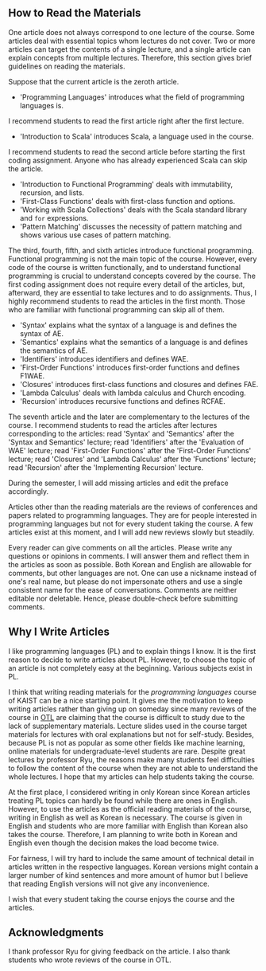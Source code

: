 ## How to Read the Materials

One article does not always correspond to one lecture of the course. Some articles deal with essential topics whom lectures do not cover. Two or more articles can target the contents of a single lecture, and a single article can explain concepts from multiple lectures. Therefore, this section gives brief guidelines on reading the materials.

Suppose that the current article is the zeroth article.

* 'Programming Languages' introduces what the field of programming languages is.

I recommend students to read the first article right after the first lecture.

* 'Introduction to Scala' introduces Scala, a language used in the course.

I recommend students to read the second article before starting the first coding assignment. Anyone who has already experienced Scala can skip the article.

* 'Introduction to Functional Programming' deals with immutability, recursion, and lists.
* 'First-Class Functions' deals with first-class function and options.
* 'Working with Scala Collections' deals with the Scala standard library and `for` expressions.
* 'Pattern Matching' discusses the necessity of pattern matching and shows various use cases of pattern matching.

The third, fourth, fifth, and sixth articles introduce functional programming. Functional programming is not the main topic of the course. However, every code of the course is written functionally, and to understand functional programming is crucial to understand concepts covered by the course. The first coding assignment does not require every detail of the articles, but, afterward, they are essential to take lectures and to do assignments. Thus, I highly recommend students to read the articles in the first month. Those who are familiar with functional programming can skip all of them.

* 'Syntax' explains what the syntax of a language is and defines the syntax of AE.
* 'Semantics' explains what the semantics of a language is and defines the semantics of AE.
* 'Identifiers' introduces identifiers and defines WAE.
* 'First-Order Functions' introduces first-order functions and defines F1WAE.
* 'Closures' introduces first-class functions and closures and defines FAE.
* 'Lambda Calculus' deals with lambda calculus and Church encoding.
* 'Recursion' introduces recursive functions and defines RCFAE.

The seventh article and the later are complementary to the lectures of the course. I recommend students to read the articles after lectures corresponding to the articles: read 'Syntax' and 'Semantics' after the 'Syntax and Semantics' lecture; read 'Identifiers' after the 'Evaluation of WAE' lecture; read 'First-Order Functions' after the 'First-Order Functions' lecture; read 'Closures' and 'Lambda Calculus' after the 'Functions' lecture; read 'Recursion' after the 'Implementing Recursion' lecture.

During the semester, I will add missing articles and edit the preface accordingly.

Articles other than the reading materials are the reviews of conferences and papers related to programming languages. They are for people interested in programming languages but not for every student taking the course. A few articles exist at this moment, and I will add new reviews slowly but steadily.

Every reader can give comments on all the articles. Please write any questions or opinions in comments. I will answer them and reflect them in the articles as soon as possible. Both Korean and English are allowable for comments, but other languages are not. One can use a nickname instead of one's real name, but please do not impersonate others and use a single consistent name for the ease of conversations. Comments are neither editable nor deletable. Hence, please double-check before submitting comments.

## Why I Write Articles

I like programming languages (PL) and to explain things I know. It is the first reason to decide to write articles about PL. However, to choose the topic of an article is not completely easy at the beginning. Various subjects exist in PL.

I think that writing reading materials for the *programming languages* course of KAIST can be a nice starting point. It gives me the motivation to keep writing articles rather than giving up on someday since many reviews of the course in [OTL](https://otl.kaist.ac.kr/review/result/course/749/2/) are claiming that the course is difficult to study due to the lack of supplementary materials. Lecture slides used in the course target materials for lectures with oral explanations but not for self-study. Besides, because PL is not as popular as some other fields like machine learning, online materials for undergraduate-level students are rare. Despite great lectures by professor Ryu, the reasons make many students feel difficulties to follow the content of the course when they are not able to understand the whole lectures. I hope that my articles can help students taking the course.

At the first place, I considered writing in only Korean since Korean articles treating PL topics can hardly be found while there are ones in English. However, to use the articles as the official reading materials of the course, writing in English as well as Korean is necessary. The course is given in English and students who are more familiar with English than Korean also takes the course. Therefore, I am planning to write both in Korean and English even though the decision makes the load become twice.

For fairness, I will try hard to include the same amount of technical detail in articles written in the respective languages. Korean versions might contain a larger number of kind sentences and more amount of humor but I believe that reading English versions will not give any inconvenience.

I wish that every student taking the course enjoys the course and the articles.

## Acknowledgments

I thank professor Ryu for giving feedback on the article. I also thank students who wrote reviews of the course in OTL.
